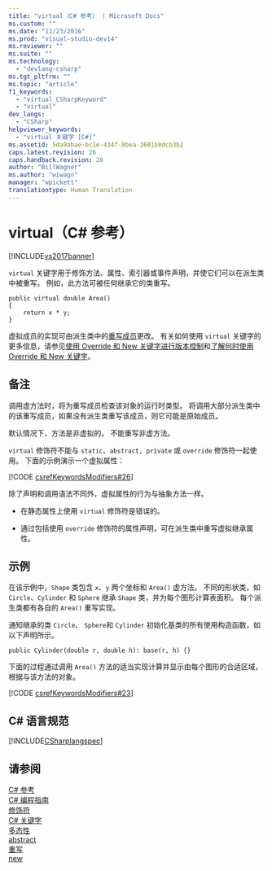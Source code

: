 ```yaml
---
title: "virtual（C# 参考） | Microsoft Docs"
ms.custom: ""
ms.date: "11/23/2016"
ms.prod: "visual-studio-dev14"
ms.reviewer: ""
ms.suite: ""
ms.technology: 
  - "devlang-csharp"
ms.tgt_pltfrm: ""
ms.topic: "article"
f1_keywords: 
  - "virtual_CSharpKeyword"
  - "virtual"
dev_langs: 
  - "CSharp"
helpviewer_keywords: 
  - "virtual 关键字 [C#]"
ms.assetid: 5da9abae-bc1e-434f-8bea-3601b8dcb3b2
caps.latest.revision: 26
caps.handback.revision: 26
author: "BillWagner"
ms.author: "wiwagn"
manager: "wpickett"
translationtype: Human Translation
---
```

# virtual（C# 参考）
[!INCLUDE[vs2017banner](../../../csharp/includes/vs2017banner.md)]

`virtual` 关键字用于修饰方法、属性、索引器或事件声明，并使它们可以在派生类中被重写。  例如，此方法可被任何继承它的类重写。  
  
```  
public virtual double Area()   
{  
    return x * y;  
}  
```  
  
 虚拟成员的实现可由派生类中的[重写成员](../../../csharp/language-reference/keywords/override.md)更改。  有关如何使用 `virtual` 关键字的更多信息，请参见[使用 Override 和 New 关键字进行版本控制](../../../csharp/programming-guide/classes-and-structs/versioning-with-the-override-and-new-keywords.md)和[了解何时使用 Override 和 New 关键字](../../../csharp/programming-guide/classes-and-structs/knowing-when-to-use-override-and-new-keywords.md)。  
  
## 备注  
 调用虚方法时，将为重写成员检查该对象的运行时类型。  将调用大部分派生类中的该重写成员，如果没有派生类重写该成员，则它可能是原始成员。  
  
 默认情况下，方法是非虚拟的。  不能重写非虚方法。  
  
 `virtual` 修饰符不能与 `static`、`abstract, private` 或 `override` 修饰符一起使用。  下面的示例演示一个虚拟属性：  
  
 [!CODE [csrefKeywordsModifiers#26](../CodeSnippet/VS_Snippets_VBCSharp/csrefKeywordsModifiers#26)]  
  
 除了声明和调用语法不同外，虚拟属性的行为与抽象方法一样。  
  
-   在静态属性上使用 `virtual` 修饰符是错误的。  
  
-   通过包括使用 `override` 修饰符的属性声明，可在派生类中重写虚拟继承属性。  
  
## 示例  
 在该示例中，`Shape` 类包含 `x`、`y` 两个坐标和 `Area()` 虚方法。  不同的形状类，如 `Circle`、`Cylinder` 和 `Sphere` 继承 `Shape` 类，并为每个图形计算表面积。  每个派生类都有各自的 `Area()` 重写实现。  
  
 通知继承的类 `Circle`、 `Sphere`和 `Cylinder` 初始化基类的所有使用构造函数，如以下声明所示。  
  
```  
public Cylinder(double r, double h): base(r, h) {}  
```  
  
 下面的过程通过调用 `Area()` 方法的适当实现计算并显示由每个图形的合适区域，根据与该方法的对象。  
  
 [!CODE [csrefKeywordsModifiers#23](../CodeSnippet/VS_Snippets_VBCSharp/csrefKeywordsModifiers#23)]  
  
## C\# 语言规范  
 [!INCLUDE[CSharplangspec](../../../csharp/language-reference/keywords/includes/csharplangspec_md.md)]  
  
## 请参阅  
 [C\# 参考](../../../csharp/language-reference/index.md)   
 [C\# 编程指南](../../../csharp/programming-guide/index.md)   
 [修饰符](../../../csharp/language-reference/keywords/modifiers.md)   
 [C\# 关键字](../../../csharp/language-reference/keywords/index.md)   
 [多态性](../../../csharp/programming-guide/classes-and-structs/polymorphism.md)   
 [abstract](../../../csharp/language-reference/keywords/abstract.md)   
 [重写](../../../csharp/language-reference/keywords/override.md)   
 [new](../../../csharp/language-reference/keywords/new.md)